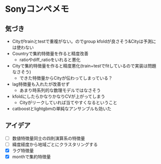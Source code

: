 # Sonyコンペメモ

## 気づき
* Cityがtrainとtestで重複がない。のでgroup kfoldが良さそう&Cityは予測には使わない
* Countryで集約特徴量を作ると精度改善
  * ratioやdiff_ratioをいれると悪化
* Cityで集約特徴量を作ると精度悪化(train+testでfitしているので実装は問題なさそう)
  * できた特徴量からCityが伝わってしまっている？
* lag特徴量も入れたが改善せず
  * あまり時系列的な数理モデルではなさそう
* kfoldにしたらかなりかなりCVが上がってしまう
  * Cityがリークしていれば当てやすくなるということ
* catboostとlightgbmの単純なアンサンブルも効いた
## アイデア

* [ ] 数値特徴量同士の四則演算系の特徴量
* [ ] 緯度経度から地域ごとにクラスタリングする
* [x] ラグ特徴量
* [x] monthで集約特徴量